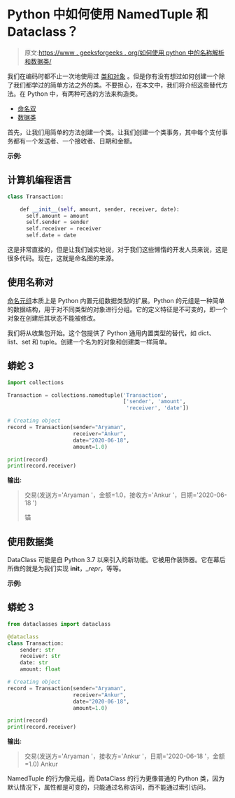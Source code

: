 # Python 中如何使用 NamedTuple 和 Dataclass？

> 原文:[https://www . geeksforgeeks . org/如何使用 python 中的名称解析和数据类/](https://www.geeksforgeeks.org/how-to-use-namedtuple-and-dataclass-in-python/)

我们在编码时都不止一次地使用过 [类和对象](https://www.geeksforgeeks.org/python-classes-and-objects/) 。但是你有没有想过如何创建一个除了我们都学过的简单方法之外的类。不要担心，在本文中，我们将介绍这些替代方法。在 Python 中，有两种可选的方法来构造类。

*   [命名双](https://www.geeksforgeeks.org/namedtuple-in-python/)
*   [数据类](https://www.geeksforgeeks.org/data-classes-in-python-an-introduction/)

首先，让我们用简单的方法创建一个类。让我们创建一个类事务，其中每个支付事务都有一个发送者、一个接收者、日期和金额。

**示例:**

## 计算机编程语言

```py
class Transaction:

    def __init__(self, amount, sender, receiver, date):
      self.amount = amount
      self.sender = sender
      self.receiver = receiver
      self.date = date
```

这是非常直接的，但是让我们诚实地说，对于我们这些懒惰的开发人员来说，这是很多代码。现在，这就是命名图的来源。

## 使用名称对

[命名元组](https://www.geeksforgeeks.org/namedtuple-in-python/)本质上是 Python 内置元组数据类型的扩展。Python 的元组是一种简单的数据结构，用于对不同类型的对象进行分组。它的定义特征是不可变的，即一个对象在创建后其状态不能被修改。

我们将从收集包开始。这个包提供了 Python 通用内置类型的替代，如 dict、list、set 和 tuple。创建一个名为的对象和创建类一样简单。

## 蟒蛇 3

```py
import collections

Transaction = collections.namedtuple('Transaction',
                                     ['sender', 'amount',
                                      'receiver', 'date'])

# Creating object
record = Transaction(sender="Aryaman",
                     receiver="Ankur",
                     date="2020-06-18",
                     amount=1.0)

print(record)
print(record.receiver)
```

**输出:**

> 交易(发送方='Aryaman '，金额=1.0，接收方='Ankur '，日期='2020-06-18 ')
> 
> 锚

## 使用数据类

DataClass 可能是自 Python 3.7 以来引入的新功能。它被用作装饰器。它在幕后所做的就是为我们实现 __init__，__repr_，等等。

**示例:**

## 蟒蛇 3

```py
from dataclasses import dataclass

@dataclass
class Transaction:
    sender: str
    receiver: str
    date: str
    amount: float

# Creating object
record = Transaction(sender="Aryaman",
                     receiver="Ankur",
                     date="2020-06-18",
                     amount=1.0)

print(record)
print(record.receiver)
```

**输出:**

> 交易(发送方='Aryaman '，接收方='Ankur '，日期='2020-06-18 '，金额=1.0)
> Ankur

NamedTuple 的行为像元组，而 DataClass 的行为更像普通的 Python 类，因为默认情况下，属性都是可变的，只能通过名称访问，而不能通过索引访问。
